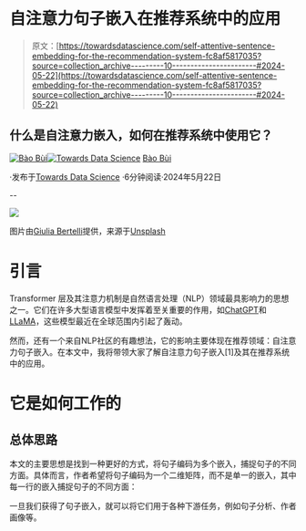 # 自注意力句子嵌入在推荐系统中的应用

> 原文：[https://towardsdatascience.com/self-attentive-sentence-embedding-for-the-recommendation-system-fc8af5817035?source=collection_archive---------10-----------------------#2024-05-22](https://towardsdatascience.com/self-attentive-sentence-embedding-for-the-recommendation-system-fc8af5817035?source=collection_archive---------10-----------------------#2024-05-22)

## 什么是自注意力嵌入，如何在推荐系统中使用它？

[](https://medium.com/@bobi_29852?source=post_page---byline--fc8af5817035--------------------------------)[![Bào Bùi](../Images/3b35babbfc4becf3cf45575bb7b3b26e.png)](https://medium.com/@bobi_29852?source=post_page---byline--fc8af5817035--------------------------------)[](https://towardsdatascience.com/?source=post_page---byline--fc8af5817035--------------------------------)[![Towards Data Science](../Images/a6ff2676ffcc0c7aad8aaf1d79379785.png)](https://towardsdatascience.com/?source=post_page---byline--fc8af5817035--------------------------------) [Bào Bùi](https://medium.com/@bobi_29852?source=post_page---byline--fc8af5817035--------------------------------)

·发布于[Towards Data Science](https://towardsdatascience.com/?source=post_page---byline--fc8af5817035--------------------------------) ·6分钟阅读·2024年5月22日

--

![](../Images/ed3ccab6483e5f59165ac277457e7f19.png)

图片由[Giulia Bertelli](https://unsplash.com/@giulia_bertelli)提供，来源于[Unsplash](https://unsplash.com/photos/j_luAxi8fWc)

# 引言

Transformer 层及其注意力机制是自然语言处理（NLP）领域最具影响力的思想之一。它们在许多大型语言模型中发挥着至关重要的作用，如[ChatGPT](https://openai.com/blog/chatgpt)和[LLaMA](https://ai.meta.com/blog/large-language-model-llama-meta-ai/)，这些模型最近在全球范围内引起了轰动。

然而，还有一个来自NLP社区的有趣想法，它的影响主要体现在推荐领域：自注意力句子嵌入。在本文中，我将带领大家了解自注意力句子嵌入[1]及其在推荐系统中的应用。

# 它是如何工作的

## 总体思路

本文的主要思想是找到一种更好的方式，将句子编码为多个嵌入，捕捉句子的不同方面。具体而言，作者希望将句子编码为一个二维矩阵，而不是单一的嵌入，其中每一行的嵌入捕捉句子的不同方面：

一旦我们获得了句子嵌入，就可以将它们用于各种下游任务，例如句子分析、作者画像等。
